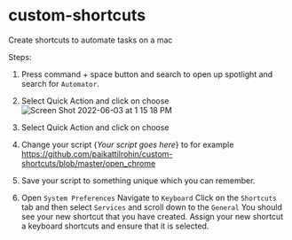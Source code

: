 # custom-shortcuts
Create shortcuts to automate tasks on a mac


Steps: 
1) Press command + space button and search to open up spotlight and search for `Automator`. 

2) Select Quick Action and click on choose
 ![Screen Shot 2022-06-03 at 1 15 18 PM](https://user-images.githubusercontent.com/39897345/171913719-767a33e2-0e12-4420-b88e-dc417e628e97.png)



3) Select Quick Action and click on choose 

4) Change your script {*Your script goes here*} to for example 
  https://github.com/paikattilrohin/custom-shortcuts/blob/master/open_chrome

5) Save your script to something unique which you can remember.

5) Open `System Preferences`
        Navigate to `Keyboard`
        Click on the `Shortcuts` tab and then select `Services` and scroll down to the `General` 
        You should see your new shortcut that you have created. 
        Assign your new shortcut a keyboard shortcuts and ensure that it is selected. 

        
       
        
   
        
        

